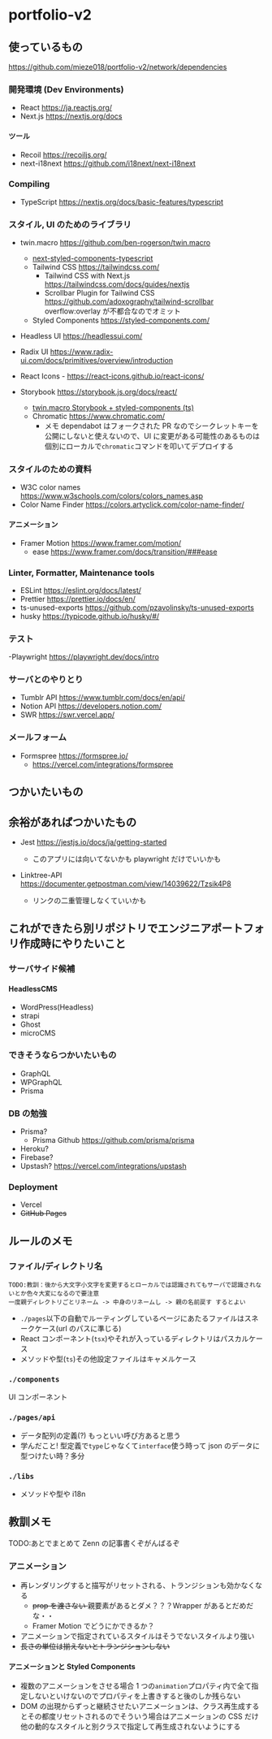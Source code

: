 # portfolio-v2

## 使っているもの

<https://github.com/mieze018/portfolio-v2/network/dependencies>

### 開発環境 (Dev Environments)

- React <https://ja.reactjs.org/>
- Next.js <https://nextjs.org/docs>

#### ツール

- Recoil <https://recoiljs.org/>
- next-i18next <https://github.com/i18next/next-i18next>

### Compiling

- TypeScript <https://nextjs.org/docs/basic-features/typescript>

### スタイル, UI のためのライブラリ

- twin.macro <https://github.com/ben-rogerson/twin.macro>
  - [next-styled-components-typescript](https://github.com/ben-rogerson/twin.examples/tree/master/next-styled-components-typescript)
  - Tailwind CSS <https://tailwindcss.com/>
    - Tailwind CSS with Next.js <https://tailwindcss.com/docs/guides/nextjs>
    - Scrollbar Plugin for Tailwind CSS <https://github.com/adoxography/tailwind-scrollbar> overflow:overlay が不都合なのでオミット
  - Styled Components <https://styled-components.com/>
- Headless UI <https://headlessui.com/>
- Radix UI <https://www.radix-ui.com/docs/primitives/overview/introduction>
- React Icons - <https://react-icons.github.io/react-icons/>

- Storybook <https://storybook.js.org/docs/react/>
  - [twin.macro Storybook + styled-components (ts)](https://github.com/ben-rogerson/twin.examples/tree/master/storybook-styled-components-typescript)
  - Chromatic <https://www.chromatic.com/>
    - メモ dependabot はフォークされた PR なのでシークレットキーを公開にしないと使えないので、UI に変更がある可能性のあるものは個別にローカルで`chromatic`コマンドを叩いてデプロイする

### スタイルのための資料

- W3C color names <https://www.w3schools.com/colors/colors_names.asp>
- Color Name Finder <https://colors.artyclick.com/color-name-finder/>

#### アニメーション

- Framer Motion <https://www.framer.com/motion/>
  - ease <https://www.framer.com/docs/transition/###ease>

### Linter, Formatter, Maintenance tools

- ESLint <https://eslint.org/docs/latest/>
- Prettier <https://prettier.io/docs/en/>
- ts-unused-exports <https://github.com/pzavolinsky/ts-unused-exports>
- husky <https://typicode.github.io/husky/#/>

### テスト

-Playwright <https://playwright.dev/docs/intro>

### サーバとのやりとり

- Tumblr API <https://www.tumblr.com/docs/en/api/>
- Notion API <https://developers.notion.com/>
- SWR <https://swr.vercel.app/>

### メールフォーム

- Formspree <https://formspree.io/>
  - <https://vercel.com/integrations/formspree>

## つかいたいもの

## 余裕があればつかいたもの

- Jest <https://jestjs.io/docs/ja/getting-started>

  - このアプリには向いてないかも playwright だけでいいかも

- Linktree-API <https://documenter.getpostman.com/view/14039622/Tzsik4P8>
  - リンクの二重管理しなくていいかも

## これができたら別リポジトリでエンジニアポートフォリ作成時にやりたいこと

### サーバサイド候補

#### HeadlessCMS

- WordPress(Headless)
- strapi
- Ghost
- microCMS

### できそうならつかいたいもの

- GraphQL
- WPGraphQL
- Prisma

### DB の勉強

- Prisma?
  - Prisma Github <https://github.com/prisma/prisma>
- Heroku?
- Firebase?
- Upstash? <https://vercel.com/integrations/upstash>

### Deployment

- Vercel
- ~~GitHub Pages~~

## ルールのメモ

### ファイル/ディレクトリ名

```text
TODO:教訓：後から大文字小文字を変更するとローカルでは認識されてもサーバで認識されないとか色々大変になるので要注意
一度親ディレクトリごとリネーム -> 中身のリネームし -> 親の名前戻す するとよい
```

- `./pages`以下の自動でルーティングしているページにあたるファイルはスネークケース(url のパスに準じる)
- React コンポーネント(`tsx`)やそれが入っているディレクトリはパスカルケース
- メソッドや型(`ts`)その他設定ファイルはキャメルケース

### `./components`

UI コンポーネント

### `./pages/api`

- データ配列の定義(?) もっといい呼び方あると思う
- 学んだこと! 型定義で`type`じゃなくて`interface`使う時って json のデータに型つけたい時？多分

### `./libs`

- メソッドや型や i18n

## 教訓メモ

TODO:あとでまとめて Zenn の記事書くぞがんばるぞ

### アニメーション

- 再レンダリングすると描写がリセットされる、トランジションも効かなくなる
  - <del> prop を渡さない </del> 親要素があるとダメ？？？Wrapper があるとだめだな・・
  - Framer Motion でどうにかできるか？
- アニメーションで指定されているスタイルはそうでないスタイルより強い
- <del> 長さの単位は揃えないとトランジションしない</del>

#### アニメーションと Styled Components

- 複数のアニメーションをさせる場合 1 つの`animation`プロパティ内で全て指定しないといけないのでプロパティを上書きすると後のしか残らない
- DOM の出現からずっと継続させたいアニメーションは、クラス再生成するとその都度リセットされるのでそういう場合はアニメーションの CSS だけ他の動的なスタイルと別クラスで指定して再生成されないようにする
